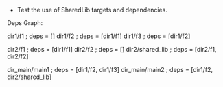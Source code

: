 - Test the use of SharedLib targets and dependencies.

Deps Graph: 

dir1/f1 ; deps = []
dir1/f2 ; deps = [dir1/f1]
dir1/f3 ; deps = [dir1/f2]

dir2/f1 ; deps = [dir1/f1]
dir2/f2 ; deps = []
dir2/shared_lib ; deps = [dir2/f1, dir2/f2]

dir_main/main1 ; deps = [dir1/f2, dir1/f3]
dir_main/main2 ; deps = [dir1/f2, dir2/shared_lib]

